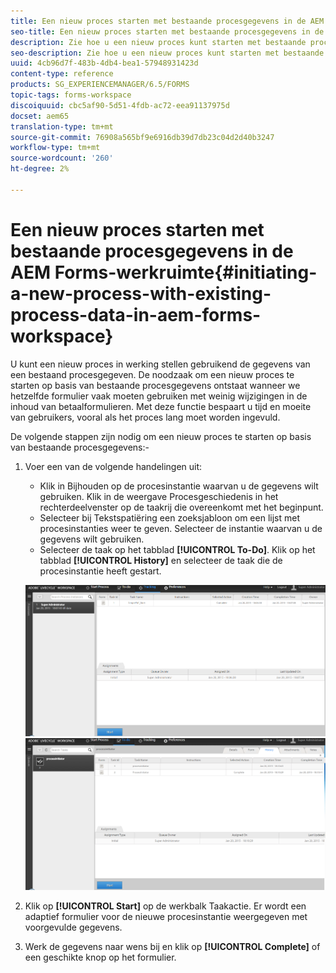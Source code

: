 ```yaml
---
title: Een nieuw proces starten met bestaande procesgegevens in de AEM Forms-werkruimte
seo-title: Een nieuw proces starten met bestaande procesgegevens in de AEM Forms-werkruimte
description: Zie hoe u een nieuw proces kunt starten met bestaande procesgegevens in de AEM Forms-werkruimte.
seo-description: Zie hoe u een nieuw proces kunt starten met bestaande procesgegevens in de AEM Forms-werkruimte.
uuid: 4cb96d7f-483b-4db4-bea1-57948931423d
content-type: reference
products: SG_EXPERIENCEMANAGER/6.5/FORMS
topic-tags: forms-workspace
discoiquuid: cbc5af90-5d51-4fdb-ac72-eea91137975d
docset: aem65
translation-type: tm+mt
source-git-commit: 76908a565bf9e6916db39d7db23c04d2d40b3247
workflow-type: tm+mt
source-wordcount: '260'
ht-degree: 2%

---
```



# Een nieuw proces starten met bestaande procesgegevens in de AEM Forms-werkruimte{#initiating-a-new-process-with-existing-process-data-in-aem-forms-workspace}

U kunt een nieuw proces in werking stellen gebruikend de gegevens van een bestaand procesgegeven. De noodzaak om een nieuw proces te starten op basis van bestaande procesgegevens ontstaat wanneer we hetzelfde formulier vaak moeten gebruiken met weinig wijzigingen in de inhoud van betaalformulieren. Met deze functie bespaart u tijd en moeite van gebruikers, vooral als het proces lang moet worden ingevuld.

De volgende stappen zijn nodig om een nieuw proces te starten op basis van bestaande procesgegevens:-

1. Voer een van de volgende handelingen uit:

   * Klik in Bijhouden op de procesinstantie waarvan u de gegevens wilt gebruiken. Klik in de weergave Procesgeschiedenis in het rechterdeelvenster op de taakrij die overeenkomt met het beginpunt.
   * Selecteer bij Tekstspatiëring een zoeksjabloon om een lijst met procesinstanties weer te geven. Selecteer de instantie waarvan u de gegevens wilt gebruiken.
   * Selecteer de taak op het tabblad **[!UICONTROL To-Do]**. Klik op het tabblad **[!UICONTROL History]** en selecteer de taak die de procesinstantie heeft gestart.

   ![Selecteer de ](assets/start3_new.png) ![taakSelecteer de taak](assets/start1_new.png)

1. Klik op **[!UICONTROL Start]** op de werkbalk Taakactie. Er wordt een adaptief formulier voor de nieuwe procesinstantie weergegeven met voorgevulde gegevens.

1. Werk de gegevens naar wens bij en klik op **[!UICONTROL Complete]** of een geschikte knop op het formulier.

